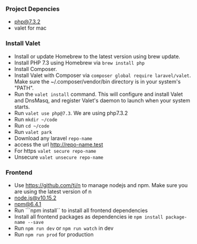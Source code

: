 ### Project Depencies
- php@7.3.2
- valet for mac

### Install Valet
- Install or update Homebrew to the latest version using brew update.
- Install PHP 7.3 using Homebrew via ```brew install php```
- Install Composer.
- Install Valet with Composer via ```composer global require laravel/valet```. Make sure the ~/.composer/vendor/bin directory is in your system's "PATH".
- Run the ```valet install``` command. This will configure and install Valet and DnsMasq, and register Valet's daemon to launch when your system starts.
- Run ```valet use php@7.3```. We are using php7.3.2
- Run ```mkdir ~/code```
- Run ```cd ~/code```
- Run ```valet park```
- Download any laravel ```repo-name```
- access the url http://repo-name.test
- For https ```valet secure repo-name```
- Unsecure ```valet unsecure repo-name```

### Frontend
- Use https://github.com/tj/n to manage nodejs and npm. Make sure you are using the latest version of n
- node.js@v10.15.2
- npm@6.4.1
- Run ```npm install`` to install all frontend dependencies
- Install all frontend packages as dependencies ie ```npm install package-name --save```
- Run ```npm run dev``` or ```npm run watch``` in dev
- Run ```npm run prod``` for production